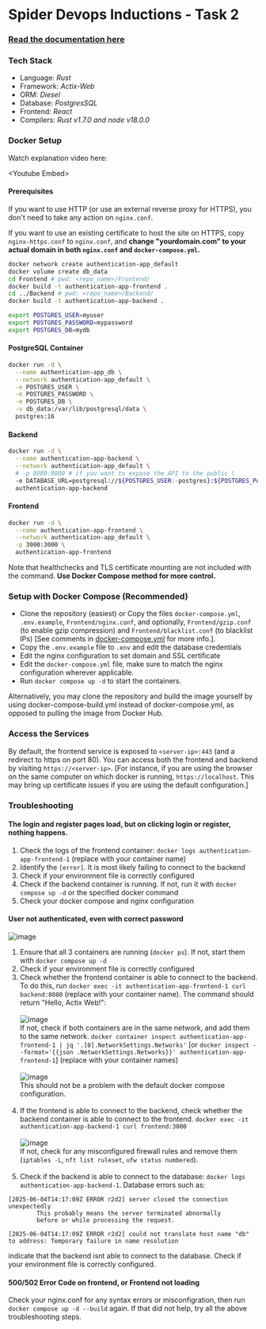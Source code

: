 # Spider Devops Inductions - Task 2

### [Read the documentation here](Documentation.md)

### Tech Stack

- Language: *Rust*
- Framework: *Actix-Web*
- ORM: *Diesel*
- Database: *PostgresSQL*
- Frontend: *React*
- Compilers: *Rust v1.7.0 and node v18.0.0*

### Docker Setup

Watch explanation video here:

\<Youtube Embed\>

#### Prerequisites

If you want to use HTTP (or use an external reverse proxy for HTTPS), you don't need to take any action on `nginx.conf`. 

If you want to use an existing certificate to host the site on HTTPS, copy `nginx-https.conf` to `nginx.conf`, and **change "yourdomain.com" to your actual domain in both `nginx.conf` and `docker-compose.yml`.**

```bash
docker network create authentication-app_default
docker volume create db_data
cd Frontend # pwd: <repo_name>/Frontend/
docker build -t authentication-app-frontend .
cd ../Backend # pwd: <repo_name>/Backend/
docker build -t authentication-app-backend .

export POSTGRES_USER=myuser
export POSTGRES_PASSWORD=mypassword
export POSTGRES_DB=mydb
```

#### PostgreSQL Container

```bash
docker run -d \
  --name authentication-app_db \
  --network authentication-app_default \
  -e POSTGRES_USER \
  -e POSTGRES_PASSWORD \
  -e POSTGRES_DB \
  -v db_data:/var/lib/postgresql/data \
  postgres:16
```

#### Backend

```bash
docker run -d \
  --name authentication-app-backend \
  --network authentication-app_default \
  # -p 8080:8080 # if you want to expose the API to the public \ 
  -e DATABASE_URL=postgresql://${POSTGRES_USER:-postgres}:${POSTGRES_PASSWORD}@authentication-app_db:5432/${POSTGRES_DB:-rust_server} \
  authentication-app-backend
```

#### Frontend

```bash
docker run -d \
  --name authentication-app-frontend \
  --network authentication-app_default \
  -p 3000:3000 \
  authentication-app-frontend
```

Note that healthchecks and TLS certificate mounting are not included with the command. **Use Docker Compose method for more control.**

### Setup with Docker Compose (Recommended)

- Clone the repository (easiest) or Copy the files `docker-compose.yml`, `.env.example`, `Frontend/nginx.conf`, and optionally, `Frontend/gzip.conf` (to enable gzip compression) and `Frontend/blacklist.conf` (to blacklist IPs) \[See comments in [docker-compose.yml](docker-compose.yml) for more info.\].
- Copy the `.env.example` file to `.env` and edit the database credentials
- Edit the nginx configuration to set domain and SSL certificate
- Edit the `docker-compose.yml` file, make sure to match the nginx configuration wherever applicable.
- Run `docker compose up -d` to start the containers.

Alternatively, you may clone the repository and build the image yourself by using docker-compose-build.yml instead of docker-compose.yml, as opposed to pulling the image from Docker Hub.

### Access the Services

By default, the frontend service is exposed to `<server-ip>:443` (and a redirect to https on port 80). You can access both the frontend and backend by visiting `https://<server-ip>`. \[For instance, if you are using the browser on the same computer on which docker is running, `https://localhost`. This may bring up certificate issues if you are using the default configuration.\]

### Troubleshooting

#### The login and register pages load, but on clicking login or register, nothing happens.

1. Check the logs of the frontend container: `docker logs authentication-app-frontend-1` (replace with your container name)
2. Identify the `[error]`. It is most likely failing to connect to the backend
3. Check if your environment file is correctly configured
4. Check if the backend container is running. If not, run it with `docker compose up -d` or the specified docker command
5. Check your docker compose and nginx configuration

#### User not authenticated, even with correct password

![image](https://github.com/user-attachments/assets/d9296867-3b32-405b-a756-d10bc3b0958f)

1. Ensure that all 3 containers are running (`docker ps`). If not, start them with `docker compose up -d`
2. Check if your environment file is correctly configured
3. Check whether the frontend container is able to connect to the backend. To do this, run `docker exec -it authentication-app-frontend-1 curl backend:8080` (replace with your container name). The command should return "Hello, Actix Web!": <br><br> ![image](https://github.com/user-attachments/assets/b3c093c7-d204-419a-9081-7c6982893fd8) <br> If not, check if both containers are in the same network, and add them to the same network. `docker container inspect authentication-app-frontend-1 | jq '.[0].NetworkSettings.Networks'` [or `docker inspect --format='{{json .NetworkSettings.Networks}}' authentication-app-frontend-1`] (replace with your container names) <br><br> ![image](https://github.com/user-attachments/assets/c225dabc-d8da-41f3-bedd-285c8e57cbb1) <br> This should not be a problem with the default docker compose configuration.<br><br>
4. If the frontend is able to connect to the backend, check whether the backend container is able to connect to the frontend. `docker exec -it authentication-app-backend-1 curl frontend:3000` <br><br> ![image](https://github.com/user-attachments/assets/c71c2b8b-8bb4-485d-8f0e-9ceda82c7b41) <br> If not, check for any misconfigured firewall rules and remove them (`iptables -L`, `nft list ruleset`,  `ufw status numbered`).<br><br>
5. Check if the backend is able to connect to the database: `docker logs authentication-app-backend-1`. Database errors such as:

```log
[2025-06-04T14:17:09Z ERROR r2d2] server closed the connection unexpectedly
    	This probably means the server terminated abnormally
    	before or while processing the request.
    
[2025-06-04T14:17:09Z ERROR r2d2] could not translate host name "db" to address: Temporary failure in name resolution
```
indicate that the backend isnt able to connect to the database. Check if your environment file is correctly configured.

#### 500/502 Error Code on frontend, or Frontend not loading

Check your nginx.conf for any syntax errors or misconfigration, then run `docker compose up -d --build` again. If that did not help, try all the above troubleshooting steps.
